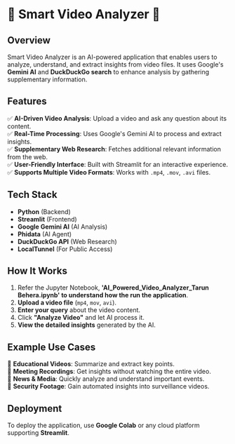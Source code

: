 # 🎥 Smart Video Analyzer 🧠  

## Overview  
Smart Video Analyzer is an AI-powered application that enables users to analyze, understand, and extract insights from video files. It uses Google's **Gemini AI** and **DuckDuckGo search** to enhance analysis by gathering supplementary information.  

## Features  
✅ **AI-Driven Video Analysis**: Upload a video and ask any question about its content.  
✅ **Real-Time Processing**: Uses Google's Gemini AI to process and extract insights.  
✅ **Supplementary Web Research**: Fetches additional relevant information from the web.  
✅ **User-Friendly Interface**: Built with Streamlit for an interactive experience.  
✅ **Supports Multiple Video Formats**: Works with `.mp4`, `.mov`, `.avi` files.  

## Tech Stack  
- **Python** (Backend)  
- **Streamlit** (Frontend)  
- **Google Gemini AI** (AI Analysis)
- **Phidata** (AI Agent) 
- **DuckDuckGo API** (Web Research)  
- **LocalTunnel** (For Public Access)

## How It Works  
1. Refer the Jupyter Notebook,  **'AI_Powered_Video_Analyzer_Tarun Behera.ipynb' to understand how the run the application**.
2. **Upload a video file** (`mp4`, `mov`, `avi`).
3. **Enter your query** about the video content.  
4. Click **"Analyze Video"** and let AI process it.  
5. **View the detailed insights** generated by the AI.  

## Example Use Cases  
🔹 **Educational Videos**: Summarize and extract key points.  
🔹 **Meeting Recordings**: Get insights without watching the entire video.  
🔹 **News & Media**: Quickly analyze and understand important events.  
🔹 **Security Footage**: Gain automated insights into surveillance videos.  

## Deployment  
To deploy the application, use **Google Colab** or any cloud platform supporting **Streamlit**.  



